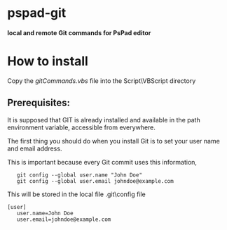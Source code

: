 # pspad-git
#### local and remote Git commands for PsPad editor

# How to install
Copy the *gitCommands.vbs* file into the Script\VBScript directory

## Prerequisites: 
It is supposed that GIT is already installed and available 
in the path environment variable, accessible from everywhere.

The first thing you should do when you install Git is 
to set your user name and email address. 

This is important because every Git commit uses this information, 
```
   git config --global user.name "John Doe"
   git config --global user.email johndoe@example.com
```
This will be stored in the local file .git\config file
```
[user] 
   user.name=John Doe
   user.email=johndoe@example.com
```
